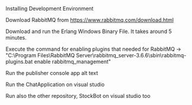 Installing Development Environment


Download RabbitMQ from https://www.rabbitmq.com/download.html

Download and run the Erlang Windows Binary File. It takes around 5 minutes.

Execute the command for enabling plugins that needed for RabbitMQ -> "C:\Program Files\RabbitMQ Server\rabbitmq_server-3.6.6\sbin\rabbitmq-plugins.bat enable rabbitmq_management"

Run the publisher console app alt text

Run the ChatApplication on visual studio

Run also the other repository, StockBot on visual studio too

